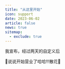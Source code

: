 ```yaml
---
title: "从这里开始"
icon: support
date: 2023-06-02
article: false
news: true
sitemap:
  - exclude: true
---
```


我宣布，经过两天的自定义后

:tada:说说开始营业了哈哈!!!散花:tada:

<!-- more -->
